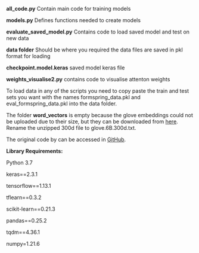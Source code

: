 **all_code.py** Contain main code for training models

**models.py**    Defines functions needed to create models

**evaluate_saved_model.py**  Contains code to load saved model and test on new data

**data folder**  Should be where you required the data files are saved in pkl format for loading

**checkpoint.model.keras** saved model keras file

**weights_visualise2.py** contains code to visualise attenton weights


To load data in any of the scripts you need to copy paste the train and test sets you want with the names formspring_data.pkl and eval_formspring_data.pkl into the data folder. 

The folder  **word_vectors** is empty because the glove embeddings could not be uploaded due to their size, but they can be downloaded from [here](https://nlp.stanford.edu/data/glove.840B.300d.zip). Rename the unzipped 300d file to glove.6B.300d.txt. 

The original code by can be accessed in [GitHub](https://github.com/sweta20/Detecting-Cyberbullying-Across-SMPs). 


**Library Requirements:** 

Python 3.7

keras==2.3.1

tensorflow==1.13.1 

tflearn==0.3.2

scikit-learn==0.21.3

pandas==0.25.2

tqdm==4.36.1

numpy=1.21.6   
